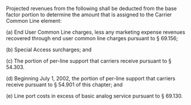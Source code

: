 Projected revenues from the following shall be deducted from the base factor portion to determine the amount that is assigned to the Carrier Common Line element:
              

(a) End User Common Line charges, less any marketing expense revenues recovered through end user common line charges pursuant to § 69.156;

(b) Special Access surcharges; and

(c) The portion of per-line support that carriers receive pursuant to § 54.303.

(d) Beginning July 1, 2002, the portion of per-line support that carriers receive pursuant to § 54.901 of this chapter; and

(e) Line port costs in excess of basic analog service pursuant to § 69.130.

